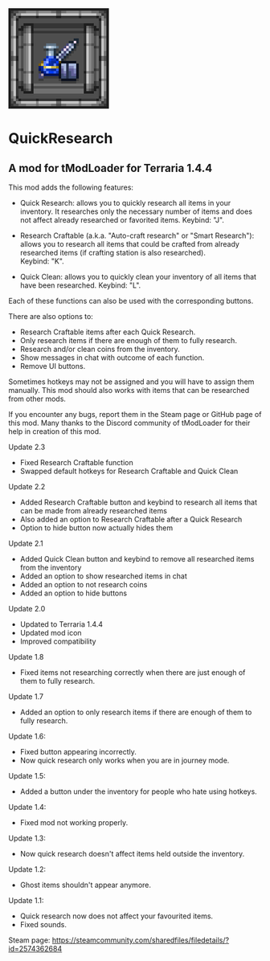 <img src="https://github.com/StarMage27/QuickResearch/blob/main/icon_workshop.png" width="200" />

# QuickResearch

## A mod for tModLoader for Terraria 1.4.4

This mod adds the following features:

- Quick Research: allows you to quickly research all items in your inventory.
  It researches only the necessary number of items and does not affect already researched or favorited items.
  Keybind: "J".

- Research Craftable (a.k.a. "Auto-craft research" or "Smart Research"): allows you to research all items that could be crafted from already researched items (if crafting station is also researched). 	
  Keybind: "K".

- Quick Clean: allows you to quickly clean your inventory of all items that have been researched.
  Keybind: "L".

Each of these functions can also be used with the corresponding buttons.

There are also options to:
- Research Craftable items after each Quick Research.
- Only research items if there are enough of them to fully research.
- Research and/or clean coins from the inventory.
- Show messages in chat with outcome of each function.
- Remove UI buttons.


Sometimes hotkeys may not be assigned and you will have to assign them manually.
This mod should also works with items that can be researched from other mods.

If you encounter any bugs, report them in the Steam page or GitHub page of this mod.
Many thanks to the Discord community of tModLoader for their help in creation of this mod.


Update 2.3
- Fixed Research Craftable function
- Swapped default hotkeys for Research Craftable and Quick Clean

Update 2.2
- Added Research Craftable button and keybind to research all items that can be made from already researched items
- Also added an option to Research Craftable after a Quick Research
- Option to hide button now actually hides them

Update 2.1
- Added Quick Clean button and keybind to remove all researched items from the inventory
- Added an option to show researched items in chat
- Added an option to not research coins
- Added an option to hide buttons

Update 2.0
- Updated to Terraria 1.4.4
- Updated mod icon
- Improved compatibility

Update 1.8
- Fixed items not researching correctly when there are just enough of them to fully research.

Update 1.7
- Added an option to only research items if there are enough of them to fully research.

Update 1.6:
- Fixed button appearing incorrectly.
- Now quick research only works when you are in journey mode.

Update 1.5:
- Added a button under the inventory for people who hate using hotkeys.

Update 1.4:
- Fixed mod not working properly.

Update 1.3:
- Now quick research doesn't affect items held outside the inventory.

Update 1.2:
- Ghost items shouldn't appear anymore.

Update 1.1:
- Quick research now does not affect your favourited items.
- Fixed sounds.


Steam page: https://steamcommunity.com/sharedfiles/filedetails/?id=2574362684
